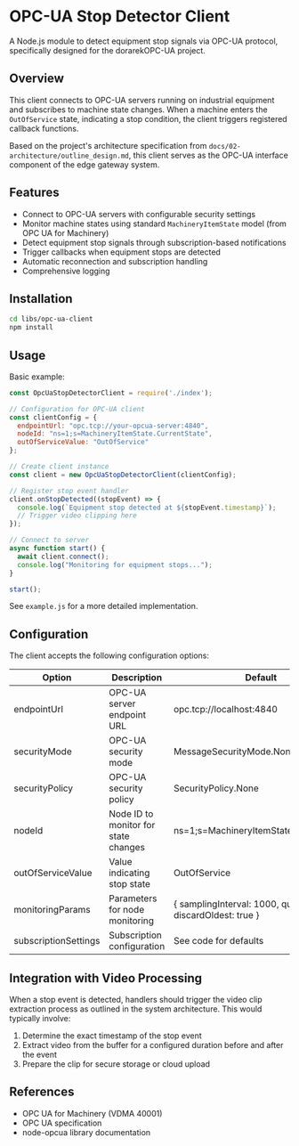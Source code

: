 # OPC-UA Stop Detector Client

A Node.js module to detect equipment stop signals via OPC-UA protocol, specifically designed for the dorarekOPC-UA project.

## Overview

This client connects to OPC-UA servers running on industrial equipment and subscribes to machine state changes. When a machine enters the `OutOfService` state, indicating a stop condition, the client triggers registered callback functions.

Based on the project's architecture specification from `docs/02-architecture/outline_design.md`, this client serves as the OPC-UA interface component of the edge gateway system.

## Features

- Connect to OPC-UA servers with configurable security settings
- Monitor machine states using standard `MachineryItemState` model (from OPC UA for Machinery)
- Detect equipment stop signals through subscription-based notifications
- Trigger callbacks when equipment stops are detected
- Automatic reconnection and subscription handling
- Comprehensive logging

## Installation

```bash
cd libs/opc-ua-client
npm install
```

## Usage

Basic example:

```javascript
const OpcUaStopDetectorClient = require('./index');

// Configuration for OPC-UA client
const clientConfig = {
  endpointUrl: "opc.tcp://your-opcua-server:4840",
  nodeId: "ns=1;s=MachineryItemState.CurrentState",
  outOfServiceValue: "OutOfService"
};

// Create client instance
const client = new OpcUaStopDetectorClient(clientConfig);

// Register stop event handler
client.onStopDetected((stopEvent) => {
  console.log(`Equipment stop detected at ${stopEvent.timestamp}`);
  // Trigger video clipping here
});

// Connect to server
async function start() {
  await client.connect();
  console.log("Monitoring for equipment stops...");
}

start();
```

See `example.js` for a more detailed implementation.

## Configuration

The client accepts the following configuration options:

| Option | Description | Default |
|--------|-------------|---------|
| endpointUrl | OPC-UA server endpoint URL | opc.tcp://localhost:4840 |
| securityMode | OPC-UA security mode | MessageSecurityMode.None |
| securityPolicy | OPC-UA security policy | SecurityPolicy.None |
| nodeId | Node ID to monitor for state changes | ns=1;s=MachineryItemState.CurrentState |
| outOfServiceValue | Value indicating stop state | OutOfService |
| monitoringParams | Parameters for node monitoring | { samplingInterval: 1000, queueSize: 10, discardOldest: true } |
| subscriptionSettings | Subscription configuration | See code for defaults |

## Integration with Video Processing

When a stop event is detected, handlers should trigger the video clip extraction process as outlined in the system architecture. This would typically involve:

1. Determine the exact timestamp of the stop event
2. Extract video from the buffer for a configured duration before and after the event
3. Prepare the clip for secure storage or cloud upload

## References

- OPC UA for Machinery (VDMA 40001)
- OPC UA specification
- node-opcua library documentation